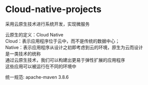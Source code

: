 # Cloud-native-projects  
采用云原生技术进行系统开发，实现微服务

云原生的定义：Cloud Native  
Cloud：表示应用程序位于云中，而不是传统的数据中心；  
Native：表示应用程序从设计之初即考虑到云的环境，原生为云而设计  
是一类技术的统称  
通过云原生技术，我们可以构建出更易于弹性扩展的应用程序  
这些应用可以被运行在不同的环境中  

统一规范:
apache-maven 3.8.6
